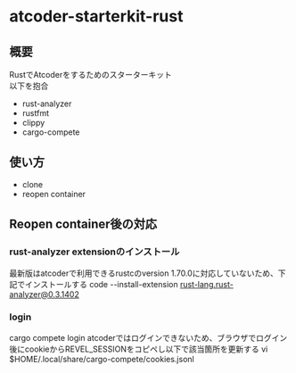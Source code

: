 # atcoder-starterkit-rust
## 概要
RustでAtcoderをするためのスターターキット  
以下を抱合  
- rust-analyzer
- rustfmt
- clippy
- cargo-compete

## 使い方
- clone
- reopen container

## Reopen container後の対応
### rust-analyzer extensionのインストール
最新版はatcoderで利用できるrustcのversion 1.70.0に対応していないため、下記でインストールする
code --install-extension rust-lang.rust-analyzer@0.3.1402

### login
cargo compete login atcoderではログインできないため、ブラウザでログイン後にcookieからREVEL_SESSIONをコピペし以下で該当箇所を更新する
vi $HOME/.local/share/cargo-compete/cookies.jsonl
